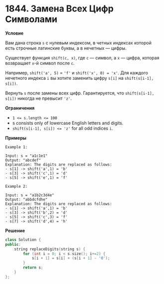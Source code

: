 # 1844. Замена Всех Цифр Символами

**Условие**

Вам дана строка `s` с нулевым индексом, в четных индексах которой есть строчные латинские буквы, а в нечетных — цифры.

Существует функция `shift(c, x)`, где `c` — символ, а `x` — цифра, которая возвращает `x`-й символ после `c`.

Например, `shift('a', 5)` = `'f'` и `shift('x', 0) = 'x'`.
Для каждого нечетного индекса `i` вы хотите заменить цифру `s[i]` на `shift(s[i-1], s[i])`.

Вернуть `s` после замены всех цифр. Гарантируется, что `shift(s[i-1], s[i])` никогда не превысит `'z'`.


**Ограничения**

- `1 <= s.length <= 100`
- s consists only of lowercase English letters and digits.
- `shift(s[i-1], s[i]) <= 'z'` for all odd indices `i`.

**Примеры**
```
Example 1:

Input: s = "a1c1e1"
Output: "abcdef"
Explanation: The digits are replaced as follows:
- s[1] -> shift('a',1) = 'b'
- s[3] -> shift('c',1) = 'd'
- s[5] -> shift('e',1) = 'f'

Example 2:

Input: s = "a1b2c3d4e"
Output: "abbdcfdhe"
Explanation: The digits are replaced as follows:
- s[1] -> shift('a',1) = 'b'
- s[3] -> shift('b',2) = 'd'
- s[5] -> shift('c',3) = 'f'
- s[7] -> shift('d',4) = 'h'
```


**Решение**

```C++
class Solution {
public:
    string replaceDigits(string s) {
        for (int i = 0; i < s.size(); i+=2) {
            s[i + 1] = s[i] + (s[i + 1] - '0');
        }
        return s;
    }
};
```